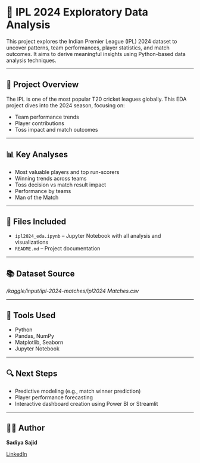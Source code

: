 # 🏏 IPL 2024 Exploratory Data Analysis

This project explores the Indian Premier League (IPL) 2024 dataset to uncover patterns, team performances, player statistics, and match outcomes. It aims to derive meaningful insights using Python-based data analysis techniques.

---

## 📌 Project Overview

The IPL is one of the most popular T20 cricket leagues globally. This EDA project dives into the 2024 season, focusing on:

- Team performance trends
- Player contributions
- Toss impact and match outcomes

---

## 📊 Key Analyses

- Most valuable players and top run-scorers
- Winning trends across teams 
- Toss decision vs match result impact
- Performance by teams
- Man of the Match

---

## 📁 Files Included

- `ipl2024_eda.ipynb` – Jupyter Notebook with all analysis and visualizations
- `README.md` – Project documentation


---

## 📚 Dataset Source

*/kaggle/input/ipl-2024-matches/ipl2024 Matches.csv*

---

## 🧰 Tools Used

- Python
- Pandas, NumPy
- Matplotlib, Seaborn
- Jupyter Notebook

---

## 🔍 Next Steps

- Predictive modeling (e.g., match winner prediction)
- Player performance forecasting
- Interactive dashboard creation using Power BI or Streamlit

---

## 👩‍💻 Author

**Sadiya Sajid**  

[LinkedIn](https://linkedin.com/in/sadiyasajid/) 
